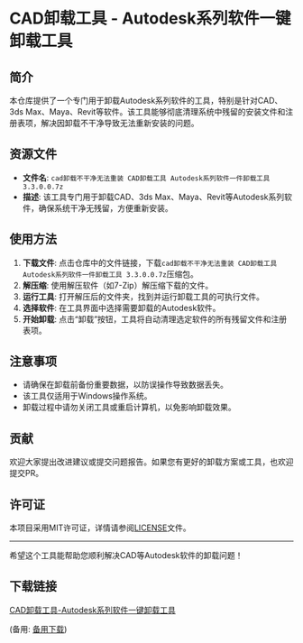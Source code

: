 # CAD卸载工具 - Autodesk系列软件一键卸载工具

## 简介

本仓库提供了一个专门用于卸载Autodesk系列软件的工具，特别是针对CAD、3ds Max、Maya、Revit等软件。该工具能够彻底清理系统中残留的安装文件和注册表项，解决因卸载不干净导致无法重新安装的问题。

## 资源文件

- **文件名**: `cad卸载不干净无法重装 CAD卸载工具 Autodesk系列软件一件卸载工具 3.3.0.0.7z`
- **描述**: 该工具专门用于卸载CAD、3ds Max、Maya、Revit等Autodesk系列软件，确保系统干净无残留，方便重新安装。

## 使用方法

1. **下载文件**: 点击仓库中的文件链接，下载`cad卸载不干净无法重装 CAD卸载工具 Autodesk系列软件一件卸载工具 3.3.0.0.7z`压缩包。
2. **解压缩**: 使用解压软件（如7-Zip）解压缩下载的文件。
3. **运行工具**: 打开解压后的文件夹，找到并运行卸载工具的可执行文件。
4. **选择软件**: 在工具界面中选择需要卸载的Autodesk软件。
5. **开始卸载**: 点击“卸载”按钮，工具将自动清理选定软件的所有残留文件和注册表项。

## 注意事项

- 请确保在卸载前备份重要数据，以防误操作导致数据丢失。
- 该工具仅适用于Windows操作系统。
- 卸载过程中请勿关闭工具或重启计算机，以免影响卸载效果。

## 贡献

欢迎大家提出改进建议或提交问题报告。如果您有更好的卸载方案或工具，也欢迎提交PR。

## 许可证

本项目采用MIT许可证，详情请参阅[LICENSE](LICENSE)文件。

---

希望这个工具能帮助您顺利解决CAD等Autodesk软件的卸载问题！

## 下载链接
[CAD卸载工具-Autodesk系列软件一键卸载工具](https://pan.quark.cn/s/75113b09ce0f) 

(备用: [备用下载](https://pan.baidu.com/s/1F_ppA7YN742Dpdd6T6-SZw?pwd=1234))
